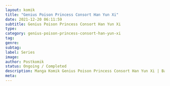 ```yaml
---
layout: komik
title: "Genius Poison Princess Consort Han Yun Xi"
date: 2021-12-20 06:11:59
subtitle: Genius Poison Princess Consort Han Yun Xi
type: 
category: genius-poison-princess-consort-han-yun-xi
tag: 
genre: 
subtag: 
label: Series
image: 
author: Postkomik
status: Ongoing / Completed
description: Manga Komik Genius Poison Princess Consort Han Yun Xi | Bahasa Indonesia
meta: 
---
```

